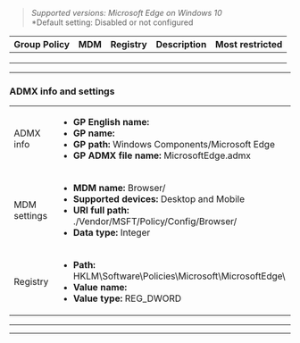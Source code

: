 <!-- ## Edge respects AppLocker Lists for Extensions -->
>*Supported versions: Microsoft Edge on Windows 10*<br>
>*Default setting:  Disabled or not configured


|Group Policy  |MDM |Registry |Description |Most restricted |
|---|:---:|:---:|---|:---:|
| | | | | |
| | | | | |
| | | | | |
---

### ADMX info and settings
| | |
|---|---|
|ADMX info |<ul><li>**GP English name:** </li><li>**GP name:** </li><li>**GP path:** Windows Components/Microsoft Edge</li><li>**GP ADMX file name:** MicrosoftEdge.admx</li></ul> |
|MDM settings |<ul><li>**MDM name:** Browser/[]()</li><li>**Supported devices:** Desktop and Mobile</li><li>**URI full path:** ./Vendor/MSFT/Policy/Config/Browser/ </li><li>**Data type:** Integer</li></ul> |
|Registry |<ul><li>**Path:** HKLM\Software\Policies\Microsoft\MicrosoftEdge\ </li><li>**Value name:** </li><li>**Value type:** REG_DWORD</li></ul>  |
---


---